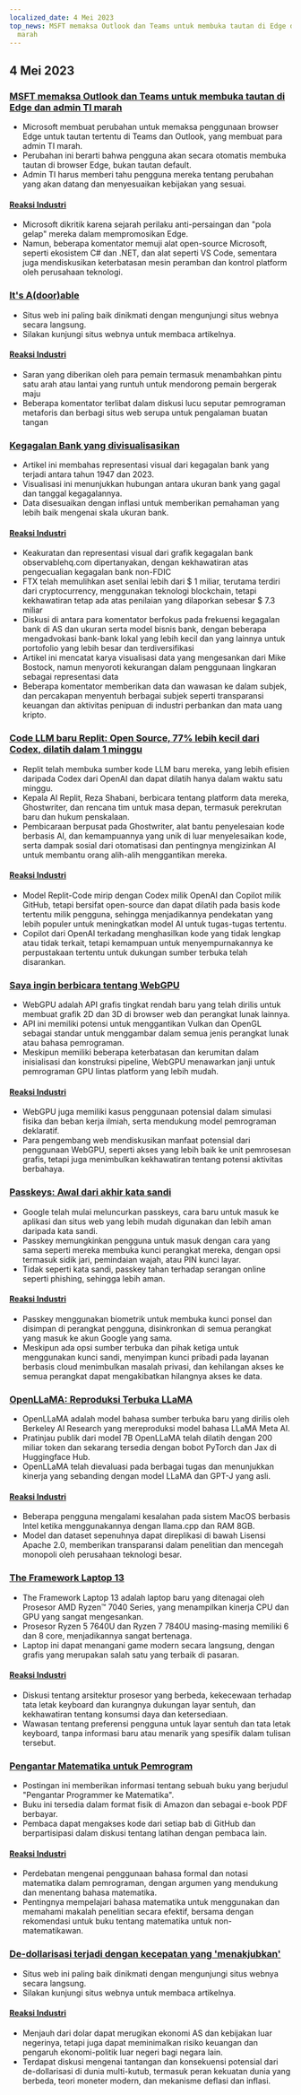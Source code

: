 ```yaml
---
localized_date: 4 Mei 2023
top_news: MSFT memaksa Outlook dan Teams untuk membuka tautan di Edge dan admin TI
  marah
---
```


## 4 Mei 2023

### [MSFT memaksa Outlook dan Teams untuk membuka tautan di Edge dan admin TI marah](https://www.theverge.com/2023/5/3/23709297/microsoft-edge-force-outlook-teams-web-links-open)

- Microsoft membuat perubahan untuk memaksa penggunaan browser Edge untuk tautan tertentu di Teams dan Outlook, yang membuat para admin TI marah.
- Perubahan ini berarti bahwa pengguna akan secara otomatis membuka tautan di browser Edge, bukan tautan default.
- Admin TI harus memberi tahu pengguna mereka tentang perubahan yang akan datang dan menyesuaikan kebijakan yang sesuai.

#### [Reaksi Industri](http://news.ycombinator.com/item?id=35800158)

- Microsoft dikritik karena sejarah perilaku anti-persaingan dan "pola gelap" mereka dalam mempromosikan Edge.
- Namun, beberapa komentator memuji alat open-source Microsoft, seperti ekosistem C# dan .NET, dan alat seperti VS Code, sementara juga mendiskusikan keterbatasan mesin peramban dan kontrol platform oleh perusahaan teknologi.

### [It's A(door)able](https://ncase.me/door/)

- Situs web ini paling baik dinikmati dengan mengunjungi situs webnya secara langsung.
- Silakan kunjungi situs webnya untuk membaca artikelnya.

#### [Reaksi Industri](http://news.ycombinator.com/item?id=35800492)

- Saran yang diberikan oleh para pemain termasuk menambahkan pintu satu arah atau lantai yang runtuh untuk mendorong pemain bergerak maju
- Beberapa komentator terlibat dalam diskusi lucu seputar pemrograman metaforis dan berbagi situs web serupa untuk pengalaman buatan tangan

### [Kegagalan Bank yang divisualisasikan](https://observablehq.com/@mbostock/kegagalan-bank)

- Artikel ini membahas representasi visual dari kegagalan bank yang terjadi antara tahun 1947 dan 2023.
- Visualisasi ini menunjukkan hubungan antara ukuran bank yang gagal dan tanggal kegagalannya.
- Data disesuaikan dengan inflasi untuk memberikan pemahaman yang lebih baik mengenai skala ukuran bank.

#### [Reaksi Industri](http://news.ycombinator.com/item?id=35795975)

- Keakuratan dan representasi visual dari grafik kegagalan bank observablehq.com dipertanyakan, dengan kekhawatiran atas pengecualian kegagalan bank non-FDIC
- FTX telah memulihkan aset senilai lebih dari $ 1 miliar, terutama terdiri dari cryptocurrency, menggunakan teknologi blockchain, tetapi kekhawatiran tetap ada atas penilaian yang dilaporkan sebesar $ 7.3 miliar
- Diskusi di antara para komentator berfokus pada frekuensi kegagalan bank di AS dan ukuran serta model bisnis bank, dengan beberapa mengadvokasi bank-bank lokal yang lebih kecil dan yang lainnya untuk portofolio yang lebih besar dan terdiversifikasi
- Artikel ini mencatat karya visualisasi data yang mengesankan dari Mike Bostock, namun menyoroti kekurangan dalam penggunaan lingkaran sebagai representasi data
- Beberapa komentator memberikan data dan wawasan ke dalam subjek, dan percakapan menyentuh berbagai subjek seperti transparansi keuangan dan aktivitas penipuan di industri perbankan dan mata uang kripto.

### [Code LLM baru Replit: Open Source, 77% lebih kecil dari Codex, dilatih dalam 1 minggu](https://www.latent.space/p/reza-shabani#details)

- Replit telah membuka sumber kode LLM baru mereka, yang lebih efisien daripada Codex dari OpenAI dan dapat dilatih hanya dalam waktu satu minggu.
- Kepala AI Replit, Reza Shabani, berbicara tentang platform data mereka, Ghostwriter, dan rencana tim untuk masa depan, termasuk perekrutan baru dan hukum penskalaan.
- Pembicaraan berpusat pada Ghostwriter, alat bantu penyelesaian kode berbasis AI, dan kemampuannya yang unik di luar menyelesaikan kode, serta dampak sosial dari otomatisasi dan pentingnya mengizinkan AI untuk membantu orang alih-alih menggantikan mereka.

#### [Reaksi Industri](http://news.ycombinator.com/item?id=35803435)

- Model Replit-Code mirip dengan Codex milik OpenAI dan Copilot milik GitHub, tetapi bersifat open-source dan dapat dilatih pada basis kode tertentu milik pengguna, sehingga menjadikannya pendekatan yang lebih populer untuk meningkatkan model AI untuk tugas-tugas tertentu.
- Copilot dari OpenAI terkadang menghasilkan kode yang tidak lengkap atau tidak terkait, tetapi kemampuan untuk menyempurnakannya ke perpustakaan tertentu untuk dukungan sumber terbuka telah disarankan.

### [Saya ingin berbicara tentang WebGPU](https://cohost.org/mcc/post/1406157-i-want-to-talk-about-webgpu)

- WebGPU adalah API grafis tingkat rendah baru yang telah dirilis untuk membuat grafik 2D dan 3D di browser web dan perangkat lunak lainnya.
- API ini memiliki potensi untuk menggantikan Vulkan dan OpenGL sebagai standar untuk menggambar dalam semua jenis perangkat lunak atau bahasa pemrograman.
- Meskipun memiliki beberapa keterbatasan dan kerumitan dalam inisialisasi dan konstruksi pipeline, WebGPU menawarkan janji untuk pemrograman GPU lintas platform yang lebih mudah.

#### [Reaksi Industri](http://news.ycombinator.com/item?id=35800988)

- WebGPU juga memiliki kasus penggunaan potensial dalam simulasi fisika dan beban kerja ilmiah, serta mendukung model pemrograman deklaratif.
- Para pengembang web mendiskusikan manfaat potensial dari penggunaan WebGPU, seperti akses yang lebih baik ke unit pemrosesan grafis, tetapi juga menimbulkan kekhawatiran tentang potensi aktivitas berbahaya.

### [Passkeys: Awal dari akhir kata sandi](https://blog.google/technology/safety-security/the-beginning-of-the-end-of-the-password/)

- Google telah mulai meluncurkan passkeys, cara baru untuk masuk ke aplikasi dan situs web yang lebih mudah digunakan dan lebih aman daripada kata sandi.
- Passkey memungkinkan pengguna untuk masuk dengan cara yang sama seperti mereka membuka kunci perangkat mereka, dengan opsi termasuk sidik jari, pemindaian wajah, atau PIN kunci layar.
- Tidak seperti kata sandi, passkey tahan terhadap serangan online seperti phishing, sehingga lebih aman.

#### [Reaksi Industri](http://news.ycombinator.com/item?id=35801392)

- Passkey menggunakan biometrik untuk membuka kunci ponsel dan disimpan di perangkat pengguna, disinkronkan di semua perangkat yang masuk ke akun Google yang sama.
- Meskipun ada opsi sumber terbuka dan pihak ketiga untuk menggunakan kunci sandi, menyimpan kunci pribadi pada layanan berbasis cloud menimbulkan masalah privasi, dan kehilangan akses ke semua perangkat dapat mengakibatkan hilangnya akses ke data.

### [OpenLLaMA: Reproduksi Terbuka LLaMA](https://github.com/openlm-research/open_llama)

- OpenLLaMA adalah model bahasa sumber terbuka baru yang dirilis oleh Berkeley AI Research yang mereproduksi model bahasa LLaMA Meta AI.
- Pratinjau publik dari model 7B OpenLLaMA telah dilatih dengan 200 miliar token dan sekarang tersedia dengan bobot PyTorch dan Jax di Huggingface Hub.
- OpenLLaMA telah dievaluasi pada berbagai tugas dan menunjukkan kinerja yang sebanding dengan model LLaMA dan GPT-J yang asli.

#### [Reaksi Industri](http://news.ycombinator.com/item?id=35798888)

- Beberapa pengguna mengalami kesalahan pada sistem MacOS berbasis Intel ketika menggunakannya dengan llama.cpp dan RAM 8GB.
- Model dan dataset sepenuhnya dapat direplikasi di bawah Lisensi Apache 2.0, memberikan transparansi dalam penelitian dan mencegah monopoli oleh perusahaan teknologi besar.

### [The Framework Laptop 13](https://frame.work/blog/announcing-the-framework-laptop-13-powered-by-amd-ryzen)

- The Framework Laptop 13 adalah laptop baru yang ditenagai oleh Prosesor AMD Ryzen™ 7040 Series, yang menampilkan kinerja CPU dan GPU yang sangat mengesankan.
- Prosesor Ryzen 5 7640U dan Ryzen 7 7840U masing-masing memiliki 6 dan 8 core, menjadikannya sangat bertenaga.
- Laptop ini dapat menangani game modern secara langsung, dengan grafis yang merupakan salah satu yang terbaik di pasaran.

#### [Reaksi Industri](http://news.ycombinator.com/item?id=35802210)

- Diskusi tentang arsitektur prosesor yang berbeda, kekecewaan terhadap tata letak keyboard dan kurangnya dukungan layar sentuh, dan kekhawatiran tentang konsumsi daya dan ketersediaan.
- Wawasan tentang preferensi pengguna untuk layar sentuh dan tata letak keyboard, tanpa informasi baru atau menarik yang spesifik dalam tulisan tersebut.

### [Pengantar Matematika untuk Pemrogram](https://pimbook.org)

- Postingan ini memberikan informasi tentang sebuah buku yang berjudul "Pengantar Programmer ke Matematika".
- Buku ini tersedia dalam format fisik di Amazon dan sebagai e-book PDF berbayar.
- Pembaca dapat mengakses kode dari setiap bab di GitHub dan berpartisipasi dalam diskusi tentang latihan dengan pembaca lain.

#### [Reaksi Industri](http://news.ycombinator.com/item?id=35800136)

- Perdebatan mengenai penggunaan bahasa formal dan notasi matematika dalam pemrograman, dengan argumen yang mendukung dan menentang bahasa matematika.
- Pentingnya mempelajari bahasa matematika untuk menggunakan dan memahami makalah penelitian secara efektif, bersama dengan rekomendasi untuk buku tentang matematika untuk non-matematikawan.

### [De-dollarisasi terjadi dengan kecepatan yang 'menakjubkan'](https://www.bloomberg.com/news/articles/2023-04-18/de-dollarization-is-happening-at-a-stunning-pace-jen-says)

- Situs web ini paling baik dinikmati dengan mengunjungi situs webnya secara langsung.
- Silakan kunjungi situs webnya untuk membaca artikelnya.

#### [Reaksi Industri](http://news.ycombinator.com/item?id=35796915)

- Menjauh dari dolar dapat merugikan ekonomi AS dan kebijakan luar negerinya, tetapi juga dapat meminimalkan risiko keuangan dan pengaruh ekonomi-politik luar negeri bagi negara lain.
- Terdapat diskusi mengenai tantangan dan konsekuensi potensial dari de-dollarisasi di dunia multi-kutub, termasuk peran kekuatan dunia yang berbeda, teori moneter modern, dan mekanisme deflasi dan inflasi.
